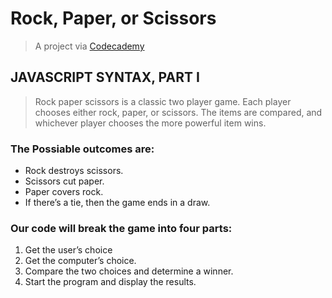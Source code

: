 # Rock, Paper, or Scissors

> A project via [Codecademy](https://www.codecademy.com)

## JAVASCRIPT SYNTAX, PART I

> Rock paper scissors is a classic two player game. Each player chooses either rock, paper, or scissors. The items are compared, and whichever player chooses the more powerful item wins.

### The Possiable outcomes are:

- Rock destroys scissors.
- Scissors cut paper.
- Paper covers rock.
- If there’s a tie, then the game ends in a draw.

### Our code will break the game into four parts:

1. Get the user’s choice
2. Get the computer’s choice.
3. Compare the two choices and determine a winner.
4. Start the program and display the results.
